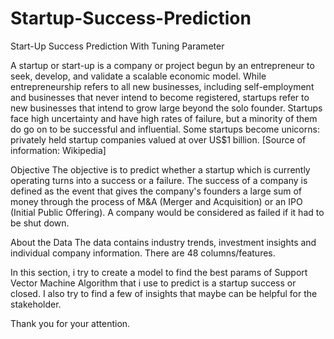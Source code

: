 # Startup-Success-Prediction

Start-Up Success Prediction With Tuning Parameter

A startup or start-up is a company or project begun by an entrepreneur to seek, develop, and validate a scalable economic model. While entrepreneurship refers to all new businesses, including self-employment and businesses that never intend to become registered, startups refer to new businesses that intend to grow large beyond the solo founder. Startups face high uncertainty and have high rates of failure, but a minority of them do go on to be successful and influential. Some startups become unicorns: privately held startup companies valued at over US$1 billion. [Source of information: Wikipedia]

Objective
The objective is to predict whether a startup which is currently operating turns into a success or a failure. The success of a company is defined as the event that gives the company's founders a large sum of money through the process of M&A (Merger and Acquisition) or an IPO (Initial Public Offering). A company would be considered as failed if it had to be shut down.

About the Data
The data contains industry trends, investment insights and individual company information. There are 48 columns/features.

In this section, i try to create a model to find the best params of Support Vector Machine Algorithm
that i use to predict is a startup success or closed. I also try to find a few of insights that maybe
can be helpful for the stakeholder.

Thank you for your attention.
